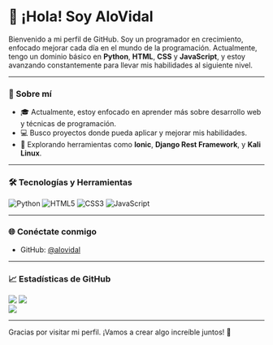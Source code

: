 # 👋 ¡Hola! Soy AloVidal

Bienvenido a mi perfil de GitHub. Soy un programador en crecimiento, enfocado mejorar cada día en el mundo de la programación. Actualmente, tengo un dominio básico en **Python**, **HTML**, **CSS** y **JavaScript**, y estoy avanzando constantemente para llevar mis habilidades al siguiente nivel.

---

### 🚀 Sobre mí
- 🎓 Actualmente, estoy enfocado en aprender más sobre desarrollo web y técnicas de programación.
- 💻 Busco proyectos donde pueda aplicar y mejorar mis habilidades.
- 🌱 Explorando herramientas como **Ionic**, **Django Rest Framework**, y **Kali Linux**.

---

### 🛠️ Tecnologías y Herramientas

![Python](https://img.shields.io/badge/Python-3776AB?style=for-the-badge&logo=python&logoColor=white)
![HTML5](https://img.shields.io/badge/HTML5-E34F26?style=for-the-badge&logo=html5&logoColor=white)
![CSS3](https://img.shields.io/badge/CSS3-1572B6?style=for-the-badge&logo=css3&logoColor=white)
![JavaScript](https://img.shields.io/badge/JavaScript-F7DF1E?style=for-the-badge&logo=javascript&logoColor=black)

---

### 🌐 Conéctate conmigo

- GitHub: [@alovidal](https://github.com/alovidal)

---

### 📈 Estadísticas de GitHub
![](https://github-readme-stats.vercel.app/api?username=alovidal&theme=dark&hide_border=false&include_all_commits=true&count_private=true)
![](https://github-readme-streak-stats.herokuapp.com/?user=alovidal&theme=dark&hide_border=false)<br/>
![](https://github-readme-stats.vercel.app/api/top-langs/?username=alovidal&theme=dark&hide_border=false&include_all_commits=true&count_private=true&layout=compact)

---

Gracias por visitar mi perfil. ¡Vamos a crear algo increíble juntos! 🚀
